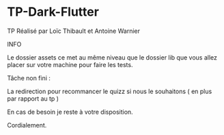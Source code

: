 # TP-Dark-Flutter

TP Réalisé par Loïc Thibault et Antoine Warnier

INFO 

Le dossier assets ce met au même niveau que le dossier lib que vous allez placer sur votre machine pour faire les tests.

Tâche non fini :

La redirection pour recommancer le quizz si nous le souhaitons ( en plus par rapport au tp ) 


En cas de besoin je reste à votre disposition.

Cordialement.
